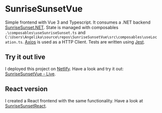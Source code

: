 # SunriseSunsetVue

Simple frontend with Vue 3 and Typescript. It consumes a .NET backend [SunriseSunset.NET](https://github.com/timanatimana/SunriseSunset.NET).
State is managed with composables `.\composables\useSunriseSunset.ts` and `C:\Users\Angelika\source\repos\SunriseSunsetVue\src\composables\useLocation.ts`.
[Axios](https://axios-http.com/docs/intro) is used as a HTTP Client. Tests are written using [Jest](https://jestjs.io/).

## Try it out live

I deployed this project on [Netlify](https://www.netlify.com/). 
Have a look and try it out: [SunriseSunsetVue - Live](https://sunrise-sunset-vue.netlify.app).

## React version

I created a React frontend with the same functionality. Have a look at [SunriseSunsetReact](https://github.com/timanatimana/SunriseSunsetReact).
